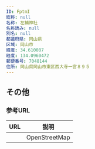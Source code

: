 ```yaml
---
ID: FptmI
総称: null
名称: 左補神社
名称読み: null
別名: null
都道府県: 岡山県
区域: 岡山市
緯度: 34.610087
経度: 134.0960472
郵便番号: 7048144
住所: 岡山県岡山市東区西大寺一宮８９５
---
```


## その他

### 参考URL

| URL | 説明          |
| --- | ------------- |
|     | OpenStreetMap |
